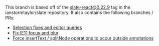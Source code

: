 This branch is based off of the slate-react@0.22.9 tag in the
ianstormtaylor/slate repository. It also contains the following
branches / PRs:

- [Selection fixes and editor queries](https://github.com/ianstormtaylor/slate/pull/2933)
- [Fix IE11 focus and blur](https://github.com/aha-app/slate/tree/fix-ie11-selection)
- [Force insertText / splitNode operations to occur outside annotations](https://github.com/aha-app/slate/pull/1)
